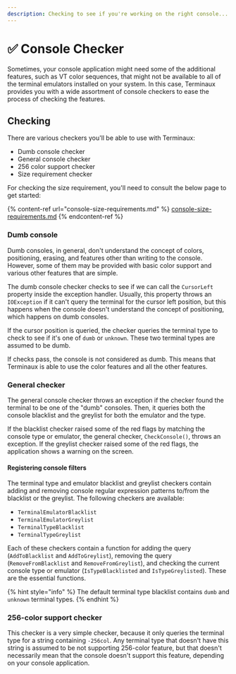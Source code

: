 ```yaml
---
description: Checking to see if you're working on the right console...
---
```


# ✅ Console Checker

Sometimes, your console application might need some of the additional features, such as VT color sequences, that might not be available to all of the terminal emulators installed on your system. In this case, Terminaux provides you with a wide assortment of console checkers to ease the process of checking the features.

## Checking

There are various checkers you'll be able to use with Terminaux:

* Dumb console checker
* General console checker
* 256 color support checker
* Size requirement checker

For checking the size requirement, you'll need to consult the below page to get started:

{% content-ref url="console-size-requirements.md" %}
[console-size-requirements.md](console-size-requirements.md)
{% endcontent-ref %}

### Dumb console

Dumb consoles, in general, don't understand the concept of colors, positioning, erasing, and features other than writing to the console. However, some of them may be provided with basic color support and various other features that are simple.

The dumb console checker checks to see if we can call the `CursorLeft` property inside the exception handler. Usually, this property throws an `IOException` if it can't query the terminal for the cursor left position, but this happens when the console doesn't understand the concept of positioning, which happens on dumb consoles.

If the cursor position is queried, the checker queries the terminal type to check to see if it's one of `dumb` or `unknown`. These two terminal types are assumed to be dumb.

If checks pass, the console is not considered as dumb. This means that Terminaux is able to use the color features and all the other features.

### General checker

The general console checker throws an exception if the checker found the terminal to be one of the "dumb" consoles. Then, it queries both the console blacklist and the greylist for both the emulator and the type.

If the blacklist checker raised some of the red flags by matching the console type or emulator, the general checker, `CheckConsole()`, throws an exception. If the greylist checker raised some of the red flags, the application shows a warning on the screen.

#### Registering console filters

The terminal type and emulator blacklist and greylist checkers contain adding and removing console regular expression patterns to/from the blacklist or the greylist. The following checkers are available:

* `TerminalEmulatorBlacklist`
* `TerminalEmulatorGreylist`
* `TerminalTypeBlacklist`
* `TerminalTypeGreylist`

Each of these checkers contain a function for adding the query (`AddToBlacklist` and `AddToGreylist`), removing the query (`RemoveFromBlacklist` and `RemoveFromGreylist`), and checking the current console type or emulator (`IsTypeBlacklisted` and `IsTypeGreylisted`). These are the essential functions.

{% hint style="info" %}
The default terminal type blacklist contains `dumb` and `unknown` terminal types.
{% endhint %}

### 256-color support checker

This checker is a very simple checker, because it only queries the terminal type for a string containing `-256col`. Any terminal type that doesn't have this string is assumed to be not supporting 256-color feature, but that doesn't necessarily mean that the console doesn't support this feature, depending on your console application.
